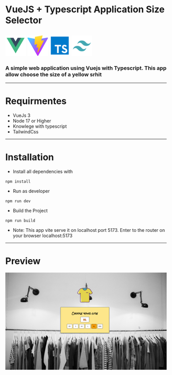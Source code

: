 # VueJS + Typescript Application Size Selector

![ Vuejs ](public/vue.png)
![ Vite ](public/vite.png)
![ Typescript ](public/ts.png)
![ tailwindcss ](public/tailwindcss.png)
------------------
### A simple web application using Vuejs with Typescript. This app allow choose the size of a yellow srhit

-------------------
# Requirmentes
+ VueJs 3
+ Node 17 or Higher
+ Knowlege with typescript
+ TailwindCss
-------------------
# Installation
+ Install all dependencies with
```
npm install
```
+ Run as developer
```
npm run dev
```
+ Build the Project 
```
npm run build
```
+ Note: This app vite serve it on localhost port 5173. Enter to the router on your browser
localhost:5173
-------------------
# Preview
![ preview ](public/preview/preview.png)
